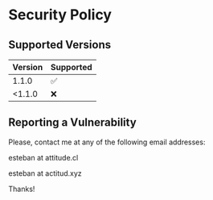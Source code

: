 # Security Policy

## Supported Versions

| Version | Supported          |
| ------- | ------------------ |
| 1.1.0  | :white_check_mark: |
| <1.1.0 | :x:                |

## Reporting a Vulnerability

Please, contact me at any of the following email addresses:

esteban at attitude.cl

esteban at actitud.xyz

Thanks!
